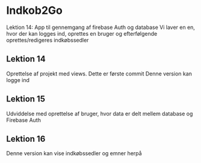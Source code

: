 # Indkob2Go
Lektion 14: App til gennemgang af firebase Auth og database
Vi laver en en, hvor der kan logges ind, oprettes en bruger og efterfølgende oprettes/redigeres indkøbssedler

## Lektion 14
Oprettelse af projekt med views. Dette er første commit
Denne version kan logge ind

## Lektion 15
Udviddelse med oprettelse af bruger, hvor data er delt mellem database og Firebase Auth

## Lektion 16
Denne version kan vise indkøbssedler og emner herpå
